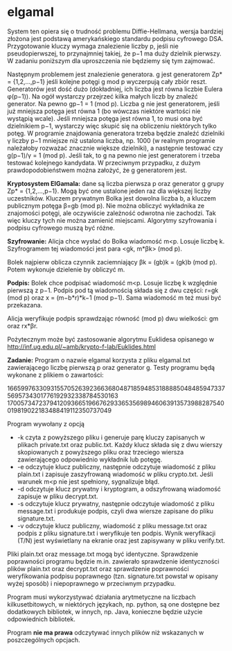 # elgamal
System ten opiera się o trudność problemu Diffie-Hellmana, wersja bardziej złożona jest podstawą amerykańskiego standardu podpisu cyfrowego DSA. Przygotowanie kluczy wymaga znalezienie liczby p, jeśli nie pseudopierwszej, to przynajmniej takiej, że p−1 ma duży dzielnik pierwszy. W zadaniu poniższym dla uproszczenia nie będziemy się tym zajmować.

Następnym problemem jest znalezienie generatora. g jest generatorem Zp* = {1,2,...,p−1} jeśli kolejne potęgi g mod p wyczerpują cały zbiór reszt. Generatorów jest dość dużo (dokładniej, ich liczba jest równa liczbie Eulera φ(p−1)). Na ogół wystarczy przejrzeć kilka małych liczb by znaleźć generator. Na pewno gp−1 = 1 (mod p). Liczba g nie jest generatorem, jeśli już mniejsza potęga jest równa 1 (bo wówczas niektóre wartości nie wystąpią wcale). Jeśli mniejsza potęga jest równa 1, to musi ona być dzielnikiem p−1, wystarczy więc skupić się na obliczeniu niektórych tylko potęg. W programie znajdowania generatora trzeba będzie znaleźć dzielniki γ liczby p−1 mniejsze niż ustalona liczba, np. 1000 (w realnym programie należałoby rozważać znacznie większe dzielniki), a następnie testować czy g(p−1)/γ = 1 (mod p). Jeśli tak, to g na pewno nie jest generatorem i trzeba testować kolejnego kandydata. W przeciwnym przypadku, z dużym prawdopodobieństwem można założyć, że g generatorem jest.

**Kryptosystem ElGamala:** dane są liczba pierwsza p oraz generator g grupy Zp* = {1,2,...,p−1}. Mogą być one ustalone jeden raz dla większej liczby uczestników. Kluczem prywatnym Bolka jest dowolna liczba b, a kluczem publicznym potęga β=gb (mod p). Nie można obliczyć wykładnika ze znajomości potęgi, ale oczywiście zależność odwrotna nie zachodzi. Tak więc kluczy tych nie można zamienić miejscami. Algorytmy szyfrowania i podpisu cyfrowego muszą być różne.

**Szyfrowanie:** Alicja chce wysłać do Bolka wiadomość m<p. Losuje liczbę k. Szyfrogramem tej wiadomości jest para <gk, m*βk> (mod p).

Bolek najpierw oblicza czynnik zaciemniający βk = (gb)k = (gk)b (mod p). Potem wykonuje dzielenie by obliczyć m.

**Podpis:** Bolek chce podpisać wiadomość m<p. Losuje liczbę k względnie pierwszą z p−1. Podpis pod tą wiadomością składa się z dwu części: r=gk (mod p) oraz x = (m−b*r)*k−1 (mod p−1). Sama wiadomość m też musi być przekazana.

Alicja weryfikuje podpis sprawdzając równość (mod p) dwu wielkości: gm oraz rx*βr.

Pożytecznym może być zastosowanie algorytmu Euklidesa opisanego w http://inf.ug.edu.pl/~amb/krypto-f-lab/Euklides.html

**Zadanie:**
Program o nazwie elgamal korzysta z pliku elgamal.txt zawierającego liczbę pierwszą p oraz generator g. Testy programu będą wykonane z plikiem o zawartości:

1665997633093155705263923663680487185948531888850484859473375695734301776192932338784530163
 170057347237941209366519667629336535698946063913573988287540019819022183488419112350737049
 
Program wywołany z opcją

- -k czyta z powyższego pliku i generuje parę kluczy zapisanych w plikach private.txt oraz public.txt. Każdy klucz składa się z dwu wierszy skopiowanych z powyższego pliku oraz trzeciego wiersza zawierającego odpowiednio wykładnik lub potęgę.
- -e odczytuje klucz publiczny, następnie odczytuje wiadomość z pliku plain.txt i zapisuje zaszyfrowaną wiadomość w pliku crypto.txt. Jeśli warunek m<p nie jest spełniony, sygnalizuje błąd.
- -d odczytuje klucz prywatny i kryptogram, a odszyfrowaną wiadomość zapisuje w pliku decrypt.txt.
- -s odczytuje klucz prywatny, następnie odczytuje wiadomość z pliku message.txt i produkuje podpis, czyli dwa wiersze zapisane do pliku signature.txt.
- -v odczytuje klucz publiczny, wiadomość z pliku message.txt oraz podpis z pliku signature.txt i weryfikuje ten podpis. Wynik weryfikacji (T/N) jest wyświetlany na ekranie oraz jest zapisywany w pliku verify.txt.

Pliki plain.txt oraz message.txt mogą być identyczne.
Sprawdzenie poprawności programu będzie m.in. zawierało sprawdzenie identyczności plików plain.txt oraz decrypt.txt oraz sprawdzenie poprawności weryfikowania podpisu poprawnego (tzn. signature.txt powstał w opisany wyżej sposób) i niepoprawnego w przeciwnym przypadku.

Program musi wykorzystywać działania arytmetyczne na liczbach kilkusetbitowych, w niektórych językach, np. python, są one dostępne bez dodatkowych bibliotek, w innych, np. Java, konieczne będzie użycie odpowiednich bibliotek.

Program **nie ma prawa** odczytywać innych plików niż wskazanych w poszczególnych opcjach.
